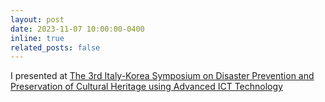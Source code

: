 ```yaml
---
layout: post
date: 2023-11-07 10:00:00-0400
inline: true
related_posts: false
---
```


I presented at <a href="https://www.eventi.enea.it/tutti-gli-eventi-enea/3rd-italy-korea-symposium.html">The 3rd Italy-Korea Symposium on Disaster Prevention and Preservation of Cultural Heritage using Advanced ICT Technology </a>
